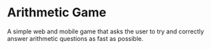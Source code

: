 # Arithmetic Game

A simple web and mobile game that asks the user to try and correctly answer arithmetic questions as fast as possible.
